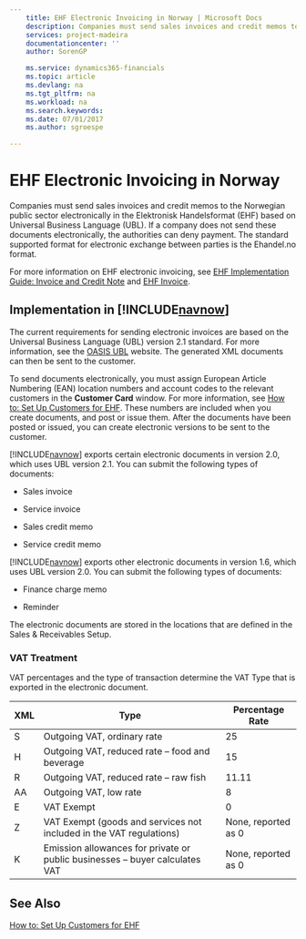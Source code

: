 ```yaml
---
    title: EHF Electronic Invoicing in Norway | Microsoft Docs
    description: Companies must send sales invoices and credit memos to the Norwegian public sector electronically in the Elektronisk Handelsformat (EHF) based on Universal Business Language (UBL). If a company does not send these documents electronically, the authorities can deny payment. The standard supported format for electronic exchange between parties is the Ehandel.no format.
    services: project-madeira
    documentationcenter: ''
    author: SorenGP

    ms.service: dynamics365-financials
    ms.topic: article
    ms.devlang: na
    ms.tgt_pltfrm: na
    ms.workload: na
    ms.search.keywords:
    ms.date: 07/01/2017
    ms.author: sgroespe

---
```

# EHF Electronic Invoicing in Norway
Companies must send sales invoices and credit memos to the Norwegian public sector electronically in the Elektronisk Handelsformat (EHF) based on Universal Business Language (UBL). If a company does not send these documents electronically, the authorities can deny payment. The standard supported format for electronic exchange between parties is the Ehandel.no format.  
  
 For more information on EHF electronic invoicing, see [EHF Implementation Guide: Invoice and Credit Note](http://www.nets.eu/no-nb/support/Test%20og%20Implementering/eFaktura%20B2B%20Utsteder/Documents/Imp%20guide%20eng.pdf) and [EHF Invoice](http://www.anskaffelser.no/ehf-formater-innhold/pages-english/ehf-invoice).  
  
## Implementation in [!INCLUDE[navnow](../../includes/navnow_md.md)]  
 The current requirements for sending electronic invoices are based on the Universal Business Language (UBL) version 2.1 standard. For more information, see the [OASIS UBL](http://go.microsoft.com/fwlink/?LinkId=212593) website. The generated XML documents can then be sent to the customer.  
  
 To send documents electronically, you must assign European Article Numbering (EAN) location numbers and account codes to the relevant customers in the **Customer Card** window. For more information, see [How to: Set Up Customers for EHF](how-to-set-up-customers-for-ehf.md). These numbers are included when you create documents, and post or issue them. After the documents have been posted or issued, you can create electronic versions to be sent to the customer.  
  
 [!INCLUDE[navnow](../../includes/navnow_md.md)] exports certain electronic documents in version 2.0, which uses UBL version 2.1. You can submit the following types of documents:  
  
-   Sales invoice  
  
-   Service invoice  
  
-   Sales credit memo  
  
-   Service credit memo  
  
 [!INCLUDE[navnow](../../includes/navnow_md.md)] exports other electronic documents in version 1.6, which uses UBL version 2.0. You can submit the following types of documents:  
  
-   Finance charge memo  
  
-   Reminder  
  
 The electronic documents are stored in the locations that are defined in the Sales & Receivables Setup.  
  
### VAT Treatment  
 VAT percentages and the type of transaction determine the VAT Type that is exported in the electronic document.  
  
|XML|Type|Percentage Rate|  
|---------|----------|---------------------|  
|S|Outgoing VAT, ordinary rate|25|  
|H|Outgoing VAT, reduced rate – food and beverage|15|  
|R|Outgoing VAT, reduced rate – raw fish|11.11|  
|AA|Outgoing VAT, low rate|8|  
|E|VAT Exempt|0|  
|Z|VAT Exempt (goods and services not included in the VAT regulations)|None, reported as 0|  
|K|Emission allowances for private or public businesses – buyer calculates VAT|None, reported as 0|  
  
## See Also  
 [How to: Set Up Customers for EHF](how-to-set-up-customers-for-ehf.md)